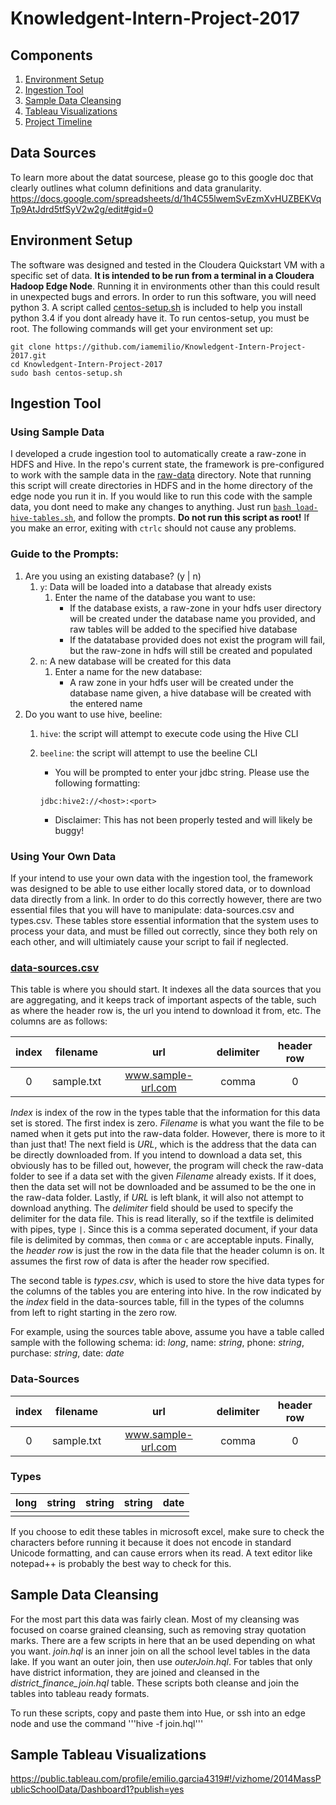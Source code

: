 # Knowledgent-Intern-Project-2017

## Components
1. [Environment Setup](https://github.com/iamemilio/Knowledgent-Intern-Project-2017#environment-setup)
2. [Ingestion Tool](https://github.com/iamemilio/Knowledgent-Intern-Project-2017#ingestion-tool)
3. [Sample Data Cleansing](https://github.com/iamemilio/Knowledgent-Intern-Project-2017#sample-data-cleansing)
4. [Tableau Visualizations](https://github.com/iamemilio/Knowledgent-Intern-Project-2017#sample-tableau-visualizations)
5. [Project Timeline](Timeline_1.pdf)


## Data Sources
To learn more about the datat sourcese, please go to this google doc that clearly outlines what column definitions and data granularity.
https://docs.google.com/spreadsheets/d/1h4C55lwemSvEzmXvHUZBEKVqTp9AtJdrd5tfSyV2w2g/edit#gid=0

 
 
 ## Environment Setup
   The software was designed and tested in the Cloudera Quickstart VM with a specific set of data. **It is intended to be run from a terminal in a Cloudera Hadoop Edge Node**. Running it in environments other than this could result in unexpected bugs and errors. In order to run this software, you will need python 3. A script called [centos-setup.sh](./centos-setup.sh) is included to help you install python 3.4 if you dont already have it. To run centos-setup, you must be root. The following commands will get your environment set up: 
   
   ```Shell
   git clone https://github.com/iamemilio/Knowledgent-Intern-Project-2017.git
   cd Knowledgent-Intern-Project-2017 
   sudo bash centos-setup.sh
   ```
   
 
 ## Ingestion Tool
 
 ### Using Sample Data
   I developed a crude ingestion tool to automatically create a raw-zone in HDFS and Hive. In the repo's current state, the framework is pre-configured to work with the sample data in the [raw-data](automated-data-aggregation/raw-data) directory. Note that running this script will create directories in HDFS and in the home directory of the edge node you run it in. 
   If you would like to run this code with the sample data, you dont need to make any changes to anything. Just run [`bash load-hive-tables.sh`](./load-hive-tables.sh), and follow the prompts. **Do not run this script as root!** If you make an error, exiting with `ctrlc` should not cause any problems. 
   
 ### Guide to the Prompts:
 
 1. Are you using an existing database? (y | n)
     1. `y`: Data will be loaded into a database that already exists
         1. Enter the name of the database you want to use:
             - If the database exists, a raw-zone in your hdfs user directory will be created under the database name you provided, and raw tables will be added to the specified hive database
             - If the datatabase provided does not exist the program will fail, but the raw-zone in hdfs will still be created and populated
     2. `n`: A new database will be created for this data
         1. Enter a name for the new database: 
             - A raw zone in your hdfs user will be created under the database name given, a hive database will be created with the entered name
 2. Do you want to use hive, beeline:
     1. `hive`: the script will attempt to execute code using the Hive CLI
     2. `beeline`: the script will attempt to use the beeline CLI
         - You will be prompted to enter your jdbc string. Please use the following formatting:
         
         `jdbc:hive2://<host>:<port>`
         - Disclaimer: This has not been properly tested and will likely be buggy!
 
 ### Using Your Own Data
 
   If your intend to use your own data with the ingestion tool, the framework was designed to be able to use either locally stored data, or to download data directly from a link. In order to do this correctly however, there are two essential files that you will have to manipulate: data-sources.csv and types.csv. These tables store essential information that the system uses to process your data, and must be filled out correctly, since they both rely on each other, and will ultimiately cause your script to fail if neglected. 
 ### [data-sources.csv](automated-data-aggregation/data-sources.csv)
   This table is where you should start. It indexes all the data sources that you are aggregating, and it keeps track of important aspects of the table, such as where the header row is, the url you intend to download it from, etc. The columns are as follows:
 
 | index | filename | url | delimiter | header row |
 | :---: | :---: | :---: | :---: | :---: |
 | 0 | sample.txt | www.sample-url.com | comma | 0 |
 
 *Index* is index of the row in the types table that the information for this data set is stored. The first index is zero. *Filename* is what you want the file to be named when it gets put into the raw-data folder. However, there is more to it than just that! The next field is *URL*, which is the address that the data can be directly downloaded from. If you intend to download a data set, this obviously has to be filled out, however, the program will check the raw-data folder to see if a data set with the given *Filename* already exists. If it does, then the data set will not be downloaded and be assumed to be the one in the raw-data folder. Lastly, if *URL* is left blank, it will also not attempt to download anything. The *delimiter* field should be used to specify the delimiter for the data file. This is read literally, so if the textfile is delimited with pipes, type `|`. Since this is a comma seperated document, if your data file is delimited by commas, then `comma` or `c` are acceptable inputs. Finally, the *header row* is just the row in the data file that the header column is on. It assumes the first row of data is after the header row specified.
 
 The second table is *types.csv*, which is used to store the hive data types for the columns of the tables you are entering into hive. In the row indicated by the *index* field in the data-sources table, fill in the types of the columns from left to right starting in the zero row. 

For example, using the sources table above, assume you have a table called sample with the following schema:
id: *long*, name: *string*, phone: *string*, purchase: *string*, date: *date*

### Data-Sources
 | index | filename | url | delimiter | header row |
 | :---: | :---: | :---: | :---: | :---: |
 | 0 | sample.txt | www.sample-url.com | comma | 0 |
 
### Types
 | long | string | string | string | date |
 | :---: | :---: | :---: | :---: | :---: |
 |      |        |        |        |      |
 
 If you choose to edit these tables in microsoft excel, make sure to check the characters before running it because it does not encode in standard Unicode formatting, and can cause errors when its read. A text editor like notepad++ is probably the best way to check for this.
 
 
 

## Sample Data Cleansing
 For the most part this data was fairly clean. Most of my cleansing was focused on coarse grained cleansing, such as removing stray quotation marks. There are a few scripts in here that an be used depending on what you want. *join.hql* is an inner join on all the school level tables in the data lake. If you want an outer join, then use *outerJoin.hql*. For tables that only have district information, they are joined and cleansed in the *district_finance_join.hql* table. These scripts both cleanse and join the tables into tableau ready formats.

To run these scripts, copy and paste them into Hue, or ssh into an edge node and use the command '''hive -f join.hql'''



## Sample Tableau Visualizations
https://public.tableau.com/profile/emilio.garcia4319#!/vizhome/2014MassPublicSchoolData/Dashboard1?publish=yes
